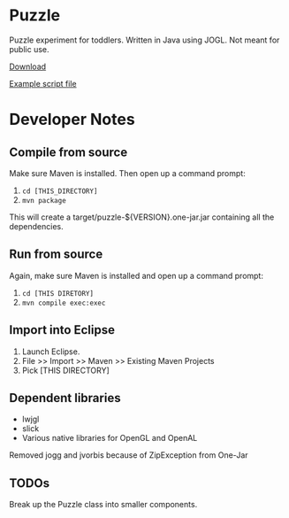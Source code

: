 Puzzle
======
Puzzle experiment for toddlers. Written in Java using JOGL. Not meant for public use.

[Download](http://jtse.github.com/puzzle/puzzle.jar)

[Example script file](https://raw.github.com/jtse/puzzle/master/src/main/install/puzzle/demo/demo.txt)

Developer Notes
===============
Compile from source
-------------------
Make sure Maven is installed. Then open up a command prompt:

1. `cd [THIS_DIRECTORY]`
2. `mvn package`

This will create a target/puzzle-${VERSION}.one-jar.jar containing all the dependencies.


Run from source
---------------
Again, make sure Maven is installed and open up a command prompt:

1. `cd [THIS DIRETORY]`
2. `mvn compile exec:exec`


Import into Eclipse
-------------------

1. Launch Eclipse.
2. File >> Import >> Maven >> Existing Maven Projects
3. Pick [THIS DIRECTORY]


Dependent libraries
-------------------
* lwjgl
* slick
* Various native libraries for OpenGL and OpenAL

Removed jogg and jvorbis because of ZipException from One-Jar


TODOs
-----
Break up the Puzzle class into smaller components.
